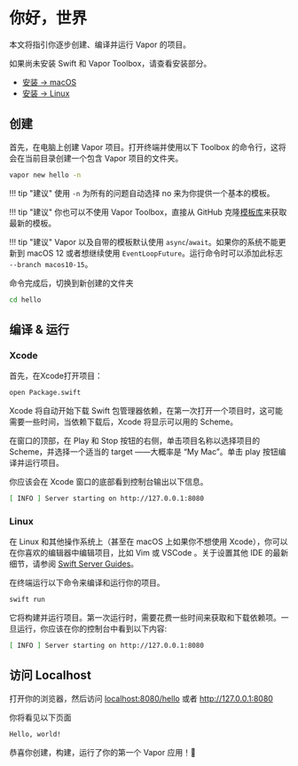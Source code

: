 
# 你好，世界

本文将指引你逐步创建、编译并运行 Vapor 的项目。

如果尚未安装 Swift 和 Vapor Toolbox，请查看安装部分。

- [安装 → macOS](../install/macos.md)
- [安装 → Linux](../install/linux.md)

## 创建

首先，在电脑上创建 Vapor 项目。打开终端并使用以下 Toolbox 的命令行，这将会在当前目录创建一个包含 Vapor 项目的文件夹。

```sh
vapor new hello -n
```

!!! tip "建议"
	使用 `-n` 为所有的问题自动选择 no 来为你提供一个基本的模板。

!!! tip "建议"
	你也可以不使用 Vapor Toolbox，直接从 GitHub 克隆[模板库](https://github.com/vapor/template-bare)来获取最新的模板。

!!! tip "建议"
	Vapor 以及自带的模板默认使用 `async`/`await`。如果你的系统不能更新到 macOS 12 或者想继续使用 `EventLoopFuture`。运行命令时可以添加此标志 `--branch macos10-15`。

命令完成后，切换到新创建的文件夹

```sh
cd hello
```

## 编译 & 运行

### Xcode

首先，在Xcode打开项目：

```sh
open Package.swift
```


Xcode 将自动开始下载 Swift 包管理器依赖，在第一次打开一个项目时，这可能需要一些时间，当依赖下载后，Xcode 将显示可以用的 Scheme。

在窗口的顶部，在 Play 和 Stop 按钮的右侧，单击项目名称以选择项目的 Scheme，并选择一个适当的 target ——大概率是 “My Mac”。单击 play 按钮编译并运行项目。

你应该会在 Xcode 窗口的底部看到控制台输出以下信息。

```sh
[ INFO ] Server starting on http://127.0.0.1:8080
```

### Linux

在 Linux 和其他操作系统上（甚至在 macOS 上如果你不想使用 Xcode），你可以在你喜欢的编辑器中编辑项目，比如 Vim 或 VSCode 。关于设置其他 IDE 的最新细节，请参阅 [Swift Server Guides](https://github.com/swift-server/guides/blob/main/docs/setup-and-ide-alternatives.md)。

在终端运行以下命令来编译和运行你的项目。

```sh
swift run
```
它将构建并运行项目。第一次运行时，需要花费一些时间来获取和下载依赖项。一旦运行，你应该在你的控制台中看到以下内容:

```sh
[ INFO ] Server starting on http://127.0.0.1:8080
```

## 访问 Localhost

打开你的浏览器，然后访问 <a href="http://localhost:8080/hello" target="_blank">localhost:8080/hello</a> 或者 <a href="http://127.0.0.1:8080" target="_blank">http://127.0.0.1:8080</a>

你将看见以下页面

```html
Hello, world!
```

恭喜你创建，构建，运行了你的第一个 Vapor 应用！🎉
